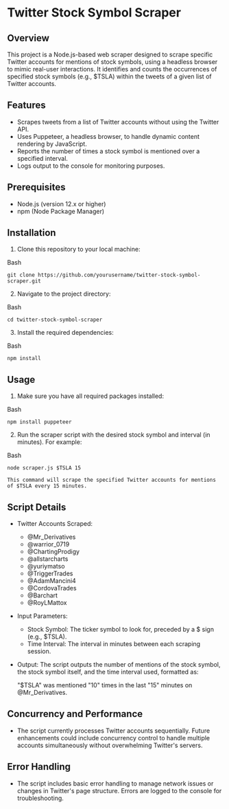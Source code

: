 # Twitter Stock Symbol Scraper

## Overview

This project is a Node.js-based web scraper designed to scrape specific Twitter accounts for mentions of stock symbols, using a headless browser to mimic real-user interactions. It identifies and counts the occurrences of specified stock symbols (e.g., $TSLA) within the tweets of a given list of Twitter accounts.

## Features

- Scrapes tweets from a list of Twitter accounts without using the Twitter API.
- Uses Puppeteer, a headless browser, to handle dynamic content rendering by JavaScript.
- Reports the number of times a stock symbol is mentioned over a specified interval.
- Logs output to the console for monitoring purposes.

## Prerequisites

- Node.js (version 12.x or higher)
- npm (Node Package Manager)

## Installation

1. Clone this repository to your local machine:

Bash

    git clone https://github.com/yourusername/twitter-stock-symbol-scraper.git

2. Navigate to the project directory:

Bash

    cd twitter-stock-symbol-scraper

3. Install the required dependencies:

Bash

    npm install

## Usage

1. Make sure you have all required packages installed:

Bash

    npm install puppeteer

2. Run the scraper script with the desired stock symbol and interval (in minutes). For example:

Bash

    node scraper.js $TSLA 15

    This command will scrape the specified Twitter accounts for mentions of $TSLA every 15 minutes.

## Script Details

- Twitter Accounts Scraped:

  - @Mr_Derivatives
  - @warrior_0719
  - @ChartingProdigy
  - @allstarcharts
  - @yuriymatso
  - @TriggerTrades
  - @AdamMancini4
  - @CordovaTrades
  - @Barchart
  - @RoyLMattox

- Input Parameters:

  - Stock Symbol: The ticker symbol to look for, preceded by a $ sign (e.g., $TSLA).
  - Time Interval: The interval in minutes between each scraping session.

- Output: The script outputs the number of mentions of the stock symbol, the stock symbol itself, and the time interval used, formatted as:

  "$TSLA" was mentioned "10" times in the last "15" minutes on @Mr_Derivatives.

## Concurrency and Performance

- The script currently processes Twitter accounts sequentially. Future enhancements could include concurrency control to handle multiple accounts simultaneously without overwhelming Twitter's servers.

## Error Handling

- The script includes basic error handling to manage network issues or changes in Twitter's page structure. Errors are logged to the console for troubleshooting.
